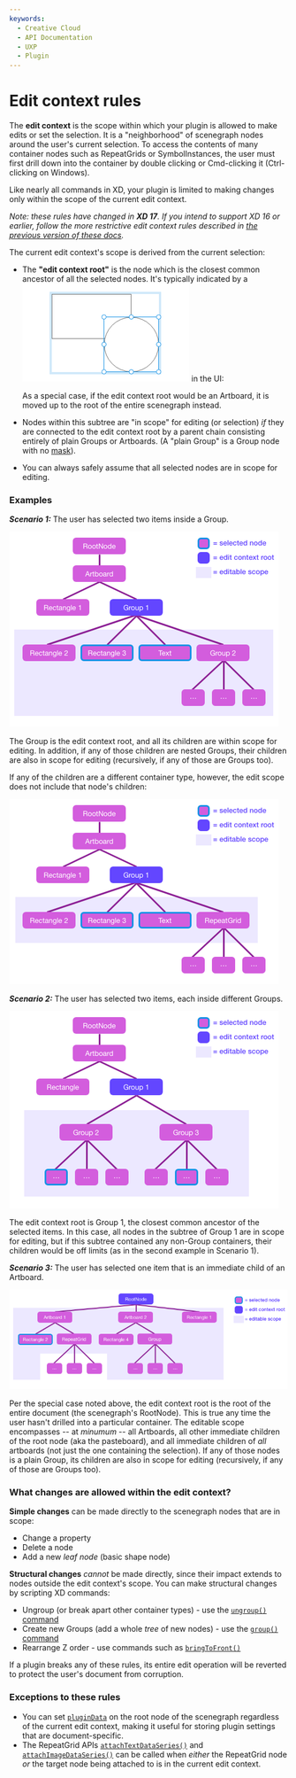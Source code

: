 ```yaml
---
keywords:
  - Creative Cloud
  - API Documentation
  - UXP
  - Plugin
---
```


# Edit context rules

The **edit context** is the scope within which your plugin is allowed to make edits or set the selection. It is a "neighborhood"
of scenegraph nodes around the user's current selection. To access the contents of many container nodes such as RepeatGrids or
SymbolInstances, the user must first drill down into the container by double clicking or Cmd-clicking it (Ctrl-clicking on Windows).

Like nearly all commands in XD, your plugin is limited to making changes only within the scope of the current edit context.

_Note: these rules have changed in **XD 17**. If you intend to support XD 16 or earlier, follow the more restrictive edit context rules
described in [the previous version of these docs](https://github.com/AdobeXD/plugin-docs/blob/XD16/reference/core/edit-context/)._

The current edit context's scope is derived from the current selection:

- The **"edit context root"** is the node which is the closest common ancestor of all the selected nodes. It's typically indicated
  by a ![soft blue outline](../../images/edit-context-outline.png) in the UI:

  As a special case, if the edit context root would be an Artboard, it is moved up to the root of the entire scenegraph instead.

- Nodes within this subtree are "in scope" for editing (or selection) _if_ they are connected to the edit context root by a parent
  chain consisting entirely of plain Groups or Artboards. (A "plain Group" is a Group node with no [mask](../scenegraph/#Group-mask)).

- You can always safely assume that all selected nodes are in scope for editing.

### Examples

_**Scenario 1:**_ The user has selected two items inside a Group.

![edit context with items in Group selected](../../images/edit-context-example1-simple.png)

The Group is the edit context root, and all its children are within scope for editing. In addition, if any of those children are nested
Groups, their children are also in scope for editing (recursively, if any of those are Groups too).

If any of the children are a different container type, however, the edit scope does not include that node's children:

![edit context containing special container types](../../images/edit-context-example1-special.png)

_**Scenario 2:**_ The user has selected two items, each inside different Groups.

![edit context with items in different Groups selected](../../images/edit-context-example2.png)

The edit context root is Group 1, the closest common ancestor of the selected items. In this case, all nodes in the subtree of Group 1 are
in scope for editing, but if this subtree contained any non-Group containers, their children would be off limits (as in the second example
in Scenario 1).

_**Scenario 3:**_ The user has selected one item that is an immediate child of an Artboard.

![edit context with item on Artboard selected](../../images/edit-context-example3.png)

Per the special case noted above, the edit context root is the root of the entire document (the scenegraph's RootNode). This is true
any time the user hasn't drilled into a particular container. The editable scope encompasses -- at _minumum_ -- all Artboards, all
other immediate children of the root node (aka the pasteboard), and all immediate children of _all_ artboards (not just the one
containing the selection). If any of those nodes is a plain Group, its children are also in scope for editing (recursively, if any
of those are Groups too).

### What changes are allowed within the edit context?

**Simple changes** can be made directly to the scenegraph nodes that are in scope:

- Change a property
- Delete a node
- Add a new _leaf node_ (basic shape node)

**Structural changes** _cannot_ be made directly, since their impact extends to nodes outside the edit context's scope. You can make
structural changes by scripting XD commands:

- Ungroup (or break apart other container types) - use the [`ungroup()` command](/develop/reference/commands/#module_commands-ungroup)
- Create new Groups (add a whole _tree_ of new nodes) - use the [`group()` command](/develop/reference/commands/#module_commands-group)
- Rearrange Z order - use commands such as [`bringToFront()`](/develop/reference/commands/#module_commands-bringToFront)

If a plugin breaks any of these rules, its entire edit operation will be reverted to protect the user's document from corruption.

### Exceptions to these rules

- You can set [`pluginData`](../scenegraph/#SceneNode-pluginData) on the root node of the scenegraph regardless of the current edit
  context, making it useful for storing plugin settings that are document-specific.
- The RepeatGrid APIs [`attachTextDataSeries()`](../scenegraph/#RepeatGrid-attachTextDataSeries) and [`attachImageDataSeries()`](../scenegraph/#RepeatGrid-attachImageDataSeries) can be called when _either_ the RepeatGrid node _or_ the target node being
  attached to is in the current edit context.
